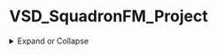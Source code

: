 # VSD_SquadronFM_Project
<details>
  <summary>
Expand or Collapse
  </summary>
  
## Steps

<details>
  <summary>
Expand or Collapse
  </summary>

### Step 1: Understanding the verilog code:

<details>
  <summary>
Expand or Collapse
  </summary>



### Place where you can find the Verilog code:

<details>
  <summary>
Expand or Collapse
  </summary>

### You can find the verilog in the top.v file of any led  in the github repo given by you.

1) Link of the github repo:
   https://github.com/thesourcerer8/VSDSquadron_FM/blob/main

2) Link of the verilog code:
   https://github.com/thesourcerer8/VSDSquadron_FM/blob/main/led_blue/top.v

### Note: Here I have took blue led for Verilog code.


 </details>
  
### Purpose of the Verilog code:

  <details>
  <summary>
Expand or Collapse
  </summary>


### This Verilog code is responsible for controlling the RGB LED on the VSDSquadron FPGA Mini Board. Here’s what’s happening under it:

### 1) Outputs:

  a) led_red, led_blue, led_green --> These control the three colors of the onboard LED.

  b) testwire --> A test signal output for debugging.

### 2) Inputs:

  a) hw_clk --> The clock input from the board’s built-in oscillator.

 </details>
  
### How it works:

  <details>
  <summary>
Expand or Collapse
  </summary>

### 1) Using the Internal Oscillator:

  a) The FPGA has an internal clock generator that keeps everything running on time.

  b) This oscillator is set to a specific frequency to control the LED.

### 2) Counting Clock Cycles:

  a) A counter keeps track of time using the oscillator’s clock signal.

  b) This allows us to control the timing of the LED blinks.

### 3) Controlling the RGB LED:

  a) The logic inside the Verilog code turns the LED on and off at specific intervals.

  b) It ensures the LED doesn’t get too bright by setting current limits.

  </details>
  
### Verilog Code (top.v):

  <details>
  <summary>
Expand or Collapse
  </summary>

    module top (
    output led_red,
    output led_blue,
    output led_green,
    output testwire,
    input hw_clk
    );

    reg [23:0] counter;

    always @(posedge hw_clk) begin
        counter <= counter + 1;
    end

    assign led_red   = counter[23];  // Red LED blinks at a slower rate
    assign led_blue  = counter[22];  // Blue LED blinks slightly faster
    assign led_green = counter[21];  // Green LED blinks even faster
    assign testwire  = counter[20];  // Debug signal

    endmodule

### This is the Verilog code in led_blue (top.v) of the github repo

 1) Link of the verilog code:
    https://github.com/thesourcerer8/VSDSquadron_FM/blob/main/led_blue/top.v

 </details>
 </details>
 

  
  
  
### Step 2: Assigning Pins with the PCF File:
<details>
  <summary>
Expand or Collapse
  </summary>
  </summary>



### Place where you can find the pins cofiguration file (PCF) :

<details>
  <summary>
Expand or Collapse
  </summary>

### You can find the verilog in the VSDSquadronFM.pcf file of any led in the github repo given by you.
1) Link of the github repo:
   https://github.com/thesourcerer8/VSDSquadron_FM/blob/main
   
2) Link of the pins cofiguration file (PCF) github repo:
   https://github.com/thesourcerer8/VSDSquadron_FM/blob/main/led_blue/VSDSquadronFM.pcf

### Note: Here I have took blue led for Verilog code.


  </details>

### Pin Mapping and Significance:
<details>
<summary>
Expand or Collapse
  </summary>

### This file maps the signals in our Verilog code to actual pins on the FPGA. Here’s the mapping along with the role of each connection:



## a) led_red:

  
### Link of the red led's pcf file:
   https://github.com/thesourcerer8/VSDSquadron_FM/blob/main/led_red/VSDSquadronFM.pcf
### 1) FPGA pins: 39
### 2) Purpose: Controls the red channel of the RGB LED. The Verilog code sets this pin high or low based on timing logic to turn the red light on or off.


## b) led_blue:


### Link of the blue led's pcf file:
   https://github.com/thesourcerer8/VSDSquadron_FM/blob/main/led_blue/VSDSquadronFM.pcf
 ### 1) FPGA pins: 40
 ### 2) Purpose: Controls the blue channel of the RGB LED. The Verilog module manipulates this pin to create blinking or color effects.



## c) led_green:

  
### Link of the green led's pcf file:
   https://github.com/thesourcerer8/VSDSquadron_FM/blob/main/led_green/VSDSquadronFM.pcf
 ### 1) FPGA pins: 41
 ### 2) Purpose: Controls the green channel of the RGB LED. It works in conjunction with the other two LED pins to mix colors.



## d) hw_clk:

  
 ### Link of the hw_clk's pcf file:
https://github.com/thesourcerer8/VSDSquadron_FM/blob/main/led_white/VSDSquadronFM.pcf
  
 ### 1) FPGA pins: 20
 ### 2) Purpose: Receives the clock signal from the onboard oscillator. This signal is crucial for the counter logic in Verilog, which determines LED blinking speed.


## e) testwire:

  
  ### Link of the testwire's pcf file:
   https://github.com/thesourcerer8/VSDSquadron_FM/blob/main/led_white/VSDSquadronFM.pcf
 ### 1) FPGA pins: 17
 ### 2) Purpose: This is an auxiliary output that can be used for debugging. It can carry signals that help monitor internal operations.



 
## f) Purpose of Pin Mapping:
  
### 1) The LED signals must be assigned correctly to their respective FPGA pins so that they physically control the onboard RGB LED.

### 2) The hw_clk input is essential because the Verilog logic relies on a timed clock signal to function correctly.

### 3) The testwire pin can be useful when debugging timing or signal logic, helping to ensure the FPGA is functioning as expected.

### 4) These mappings were confirmed using the VSDSquadron FPGA Mini Board Datasheet.


</details>

### PCF File (VSDSquadronFM.pcf):
<details>
<summary>
Expand or Collapse
  </summary>

    set_io  led_red	39
    set_io  led_blue 40
    set_io  led_green 41
    set_io  hw_clk 20
    set_io  testwire 17

### This is the pcf file in the github repo given by you.

### Link of the pcf file:
https://github.com/thesourcerer8/VSDSquadron_FM/blob/main/led_white/VSDSquadronFM.pcf


 </details>
 </details>
 

  
  
  
### Step 3: Setting Up the FPGA Mini Board:
<details>
  <summary>
Expand or Collapse
  </summary>
  </summary>



### Things you need:
<details>
<summary>
Expand or Collapse
  </summary>

### 1) A USB-C cable connected to the FPGA board to your computer as in the figure below.

![Image](https://github.com/user-attachments/assets/9c39ec69-5831-4b7f-9d69-e550af7a8e97)

### 2) FTDI drivers installed to make sure the board is recognized.

### 3) The required development tools (as mentioned in the datasheet).

</details>

### Steps to make the rgb led make blink:
<details>
<summary>
Expand or Collapse
  </summary>
  
### Step 1: Open terminal in virtual box:
After opening the terminal this screen will be shown:

photo of opening terminal


### Step 2: Change to the home directory (‘cd‘):

Write the code below in the terminal to change it to home directory:

    cd
    cd VSDSquadron_FM
    cd blink_led
    
The commands above allow you to:
a) Change to the home directory (‘cd‘).
b) Navigate to the ‘VSDSquadron FM‘ folder, which has a sample project.
c) Move into the ‘blink led‘ directory, which is the first FPGA project to be tried on VSDSquadron FPGA Mini (FM) board.

After writing the following commands this screen will appear:

photo of these commands

### Step 3: Making sure that the board is connected to the computer:


1) There is a preloaded project in ”blink led” directory. To test the project on VSDSquadron
 FPGA Mini (FM) board, we need to make sure that the board is connected to the Oracle
Virtual Machine. Perform below steps:
   
a) Connect the board to your PC, as shown earlier.

b) On the Virtual Machine, click on "Devices → USB → FTDI Single RS232-HS [J900]" as
shown in the picture below.

photo of devices of usb

### Step 3: Confirming that the board is connected to the computer:


1) To confirm if the board is connected to the USB, type the ‘lsusb‘ command in the terminal.
2) You should see a line stating ”Future Technology Devices International,” as shown in the picture below.

photo of lsusb



 ### Step 4: programming the VSDSquadron FPGA Mini (FM) board:

To program the VSDSquadron FPGA Mini (FM) board, follow these steps:

1) Run the following command to clean up previous builds:
    

       make clean  # clears any old build
   

After writing this in terminal the screen will appear like the picture below.

photo of make clean

2) Build the binaries for the FPGA board using below command the picture below shows the output
screen after ‘make build‘ command:

       make build   # compiles the design

photo of make build


3) Flash the code to the external SRAM with the following command:
   
       sudo make flash  # Uploads the code to your FPGA
   
 After executing the above command, the screen will look as shown in the picture below.

photo of sudo make flash

</details>

### What you should see after executing the code:
<details>
<summary>
Expand or Collapse
  </summary>

### 1) The RGB LED should start blinking or changing colors based on your Verilog code.
    
### 2) If nothing happens, check your connections, power supply, and pin assignments.

### 3) The board would look like the pictures below after successfully executing the code.

three photos of led blinking

 </details>
 </details>
 

  
  
  
### Step 4: Final notes and troubleshooting:
<details>
  <summary>
Expand or Collapse
  </summary>
  </summary>

  ### Quick recap:
<details>
<summary>
Expand or Collapse
  </summary>

### 1) The Verilog code controls the LED using a built-in clock.

### 2) The PCF file assigns signals to the right FPGA pins.

### 3) The Makeclean, Makebuild, Sudo make flash helps compile and upload the design.

     make clean   # Clears any old builds
     make build   # Compiles the design
     sudo make flash   # Uploads the code to your FPGA

   </details>

### Common issuses and how to resolve the issue:
<details>
<summary>
Expand or Collapse
  </summary>

### 1) Board not detected:
### Make sure the USB cable is connected and FTDI drivers are installed.


### 2) LED not lighting up:
### Double-check the pin assignments in the PCF file.

### 3) Compilation errors:
### Ensure all required tools are installed.

